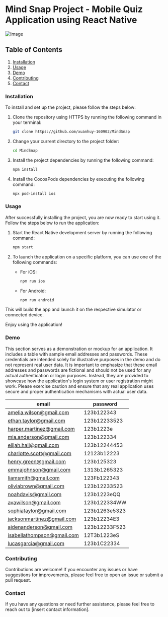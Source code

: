 
# Mind Snap Project - Mobile Quiz Application using React Native

<img src="https://drive.google.com/uc?export=view&id=1wLhftH1l7rhxCAp3zR2FhmQnxYmDlHiw" alt="Image">

## Table of Contents
1. [Installation](#installation)
2. [Usage](#usage)
3. [Demo](#demo)
4. [Contributing](#contributing)
5. [Contact](#contact)

### Installation
<a name="installation"></a>

To install and set up the project, please follow the steps below:

1. Clone the repository using HTTPS by running the following command in your terminal:
    
    ```bash
    git clone https://github.com/xuanhuy-160902/MindSnap
    ```
    
2. Change your current directory to the project folder:
    
    ```bash
    cd MindSnap
    ```
    
3. Install the project dependencies by running the following command:
    
    ```bash
    npm install
    ```
    
4. Install the CocoaPods dependencies by executing the following command:
    
    ```bash
    npx pod-install ios
    ```
    

### Usage
<a name="usage"></a>

After successfully installing the project, you are now ready to start using it. Follow the steps below to run the application:

1. Start the React Native development server by running the following command:
    
    ```bash
    npm start
    ```
    
2. To launch the application on a specific platform, you can use one of the following commands:
    - For iOS:
        
        ```bash
        npm run ios
        ```
        
    - For Android:
        
        ```bash
        npm run android
        ```
        

This will build the app and launch it on the respective simulator or connected device.

Enjoy using the application!

### Demo
<a name="demo"></a>

This section serves as a demonstration or mockup for an application. It includes a table with sample email addresses and passwords. These credentials are intended solely for illustrative purposes in the demo and do not represent real user data. It is important to emphasize that these email addresses and passwords are fictional and should not be used for any actual authentication or login purposes. Instead, they are provided to showcase how the application's login system or user registration might work. Please exercise caution and ensure that any real application uses secure and proper authentication mechanisms with actual user data.

| email | password |
| --- | --- |
| amelia.wilson@gmail.com | 123b122343 |
| ethan.taylor@gmail.com | 123b12233523 |
| harper.martinez@gmail.com | 123b1223e |
| mia.anderson@gmail.com | 123b122334 |
| elijah.hall@gmail.com | 123b12244453 |
| charlotte.scott@gmail.com | 12123b12223 |
| henry.green@gmail.com | 123b125323 |
| emmajohnson@gmail.com | 1313b1265323 |
| liamsmith@gmail.com | 123Fb122343 |
| oliviabrown@gmail.com | 123b12233523 |
| noahdavis@gmail.com | 123b1223eQQ |
| avawilson@gmail.com | 123b122334WW |
| sophiataylor@gmail.com | 123b1263e5323 |
| jacksonmartinez@gmail.com | 123b12234E3 |
| aidenanderson@gmail.com | 123b12233F523 |
| isabellathompson@gmail.com | 12T3b1223eS |
| lucasgarcia@gmail.com | 123b1C22334 |

### Contributing
<a name="contributing"></a>

Contributions are welcome! If you encounter any issues or have suggestions for improvements, please feel free to open an issue or submit a pull request.

### Contact 
<a name="contact"></a>

If you have any questions or need further assistance, please feel free to reach out to [insert contact information].
